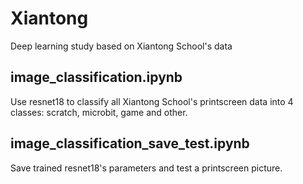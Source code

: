 # Xiantong
Deep learning study based on Xiantong School's data

## image_classification.ipynb

Use resnet18 to classify all Xiantong School's printscreen data into 4 classes: scratch, microbit, game and other.

## image_classification_save_test.ipynb

Save trained resnet18's parameters and test a printscreen picture.
